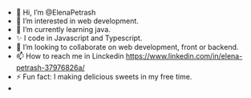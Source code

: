 - 👋 Hi, I’m @ElenaPetrash
- 👀 I’m interested in web development.
- 🌱 I’m currently learning java.
- ✨ I code in  Javascript and Typescript.
- 💞️ I’m looking to collaborate on web development, front or backend.
- 📫 How to reach me in Linckedin https://www.linkedin.com/in/elena-petrash-37976826a/
- ⚡ Fun fact: I making delicious sweets in my free time.
- 

<!---
ElenaPetrash/ElenaPetrash is a ✨ special ✨ repository because its `README.md` (this file) appears on your GitHub profile.
You can click the Preview link to take a look at your changes.
--->
